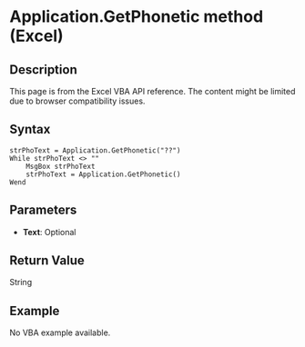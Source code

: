 # Application.GetPhonetic method (Excel)

## Description
This page is from the Excel VBA API reference. The content might be limited due to browser compatibility issues.

## Syntax
```vba
strPhoText = Application.GetPhonetic("??") 
While strPhoText <> "" 
    MsgBox strPhoText 
    strPhoText = Application.GetPhonetic() 
Wend
```

## Parameters
- **Text**: Optional

## Return Value
String

## Example
No VBA example available.
